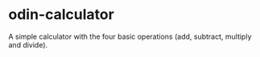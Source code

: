 # odin-calculator

A simple calculator with the four basic operations (add, subtract, multiply and divide).